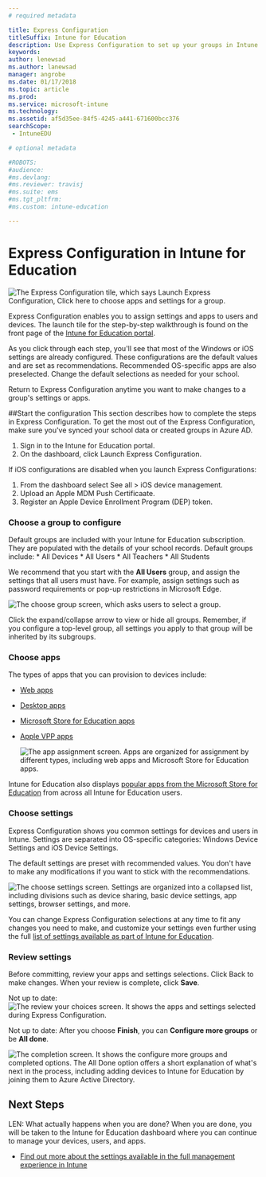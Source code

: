 ```yaml
---
# required metadata

title: Express Configuration
titleSuffix: Intune for Education
description: Use Express Configuration to set up your groups in Intune for Education.
keywords:
author: lenewsad
ms.author: lanewsad
manager: angrobe
ms.date: 01/17/2018
ms.topic: article
ms.prod:
ms.service: microsoft-intune
ms.technology:
ms.assetid: af5d35ee-84f5-4245-a441-671600bcc376
searchScope:
 - IntuneEDU

# optional metadata

#ROBOTS:
#audience:
#ms.devlang:
#ms.reviewer: travisj
#ms.suite: ems
#ms.tgt_pltfrm:
#ms.custom: intune-education

---
```


# Express Configuration in Intune for Education

  ![The Express Configuration tile, which says Launch Express Configuration, Click here to choose apps and settings for a group.](./media/express-config-001-launch-tile.png)

Express Configuration enables you to assign settings and apps to users and devices. The launch tile for the step-by-step walkthrough is found on the front page of the [Intune for Education portal](https://intuneeducation.portal.azure.com). 

As you click through each step, you'll see that most of the Windows or iOS settings are already configured. These configurations are the default values and are set as recommendations. Recommended OS-specific apps are also preselected. Change the default selections as needed for your school.

Return to Express Configuration anytime you want to make changes to a group's settings or apps. 

##Start the configuration
This section describes how to complete the steps in Express Configuration. To get the most out of the Express Configuration, make sure you've synced your school data or created groups in Azure AD. 

1. Sign in to the Intune for Education portal.
2. On the dashboard, click Launch Express Configuration.

If iOS configurations are disabled when you launch Express Configurations:
1. From the dashboard select See all > iOS device management.
2. Upload an Apple MDM Push Certificaate.
3. Register an Apple Device Enrollment Program (DEP) token.

### Choose a group to configure

Default groups are included with your Intune for Education subscription. They are populated with the details of your school records. Default groups include:
    * All Devices
    * All Users
    * All Teachers
    * All Students 

We recommend that you start with the **All Users** group, and assign the settings that all users must have. For example, assign settings such as password requirements or pop-up restrictions in Microsoft Edge.

  ![The choose group screen, which asks users to select a group.](./media/express-config-004-choose-group.png)

Click the expand/collapse arrow to view or hide all groups. Remember, if you configure a top-level group, all settings you apply to that group will be inherited by its subgroups.

### Choose apps

The types of apps that you can provision to devices include:
* [Web apps](how-to-add-apps.md#add-web-apps)
* [Desktop apps](how-to-add-apps.md#add-desktop-apps)
* [Microsoft Store for Education apps](acquire-store-apps.md)
* [Apple VPP apps]()

  ![The app assignment screen. Apps are organized for assignment by different types, including web apps and Microsoft Store for Education apps.](./media/express-config-005-choose-apps.png)

Intune for Education also displays [popular apps from the Microsoft Store for Education](how-to-add-apps.md#add-popular-apps) from across all Intune for Education users.


### Choose settings
Express Configuration shows you common settings for devices and users in Intune. Settings are separated into OS-specific categories: Windows Device Settings and iOS Device Settings.

The default settings are preset with recommended values. You don't have to make any modifications if you want to stick with the recommendations. 

  ![The choose settings screen. Settings are organized into a collapsed list, including divisions such as device sharing, basic device settings, app settings, browser settings, and more.](./media/express-config-006-choose-settings.png)


You can change Express Configuration selections at any time to fit any changes you need to make, and customize your settings even further using the full [list of settings available as part of Intune for Education](available-settings.md).

### Review settings

Before committing, review your apps and settings selections. Click Back to make changes. When your review is complete, click **Save**.

  Not up to date: ![The review your choices screen. It shows the apps and settings selected during Express Configuration.](./media/express-config-007-save-changes.png)

Not up to date: After you choose **Finish**, you can **Configure more groups** or be **All done**.

  ![The completion screen. It shows the configure more groups and completed options. The All Done option offers a short explanation of what's next in the process, including adding devices to Intune for Education by joining them to Azure Active Directory.](./media/express-config-008-all-done.png)

## Next Steps
LEN: What actually happens when you are done? 
When you are done, you will be taken to the Intune for Education dashboard where you can continue to manage your devices, users, and apps. 

- [Find out more about the settings available in the full management experience in Intune](https://docs.microsoft.com/intune/deploy-use/manage-settings-and-features-on-your-devices-with-microsoft-intune-policies)
